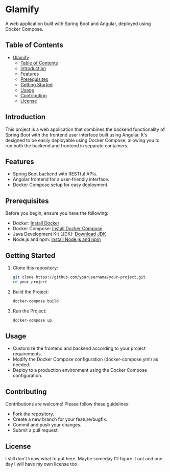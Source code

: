 # Glamify

A web application built with Spring Boot and Angular, deployed using Docker Compose.

## Table of Contents

- [Glamify](#glamify)
  - [Table of Contents](#table-of-contents)
  - [Introduction](#introduction)
  - [Features](#features)
  - [Prerequisites](#prerequisites)
  - [Getting Started](#getting-started)
  - [Usage](#usage)
  - [Contributing](#contributing)
  - [License](#license)

## Introduction

This project is a web application that combines the backend functionality of Spring Boot with the frontend user interface built using Angular. It's designed to be easily deployable using Docker Compose, allowing you to run both the backend and frontend in separate containers.

## Features

- Spring Boot backend with RESTful APIs.
- Angular frontend for a user-friendly interface.
- Docker Compose setup for easy deployment.

## Prerequisites

Before you begin, ensure you have the following:

- Docker: [Install Docker](https://docs.docker.com/get-docker/)
- Docker Compose: [Install Docker Compose](https://docs.docker.com/compose/install/)
- Java Development Kit (JDK): [Download JDK](https://www.oracle.com/java/technologies/javase-downloads.html)
- Node.js and npm: [Install Node.js and npm](https://nodejs.org/)

## Getting Started

1. Clone this repository:

   ```sh
   git clone https://github.com/yourusername/your-project.git
   cd your-project

   ```

2. Build the Project:

    ```sh
    docker-compose build
    ```

3. Run the Project:

   ```sh
   docker-compose up
   ```

## Usage

- Customize the frontend and backend according to your project requirements.
- Modify the Docker Compose configuration (docker-compose.yml) as needed.
- Deploy to a production environment using the Docker Compose configuration.

## Contributing

Contributions are welcome! Please follow these guidelines:

- Fork the repository.
- Create a new branch for your feature/bugfix.
- Commit and push your changes.
- Submit a pull request.

## License

I still don't know what to put here.
Maybe someday I'll figure it out and one day I will have my own license too .
